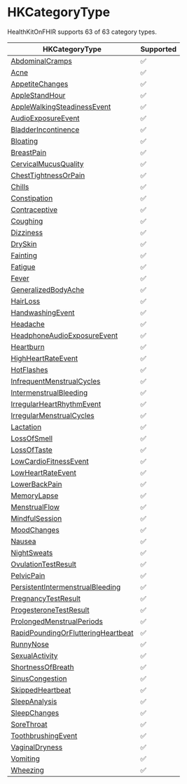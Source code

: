 <!--
                  
This source file is part of the HealthKitOnFHIR open source project

SPDX-FileCopyrightText: 2022 Stanford University and the project authors (see CONTRIBUTORS.md)

SPDX-License-Identifier: MIT
             
-->
# HKCategoryType

HealthKitOnFHIR supports 63 of 63 category types.

|HKCategoryType|Supported|
|----|----|
|[AbdominalCramps](https://developer.apple.com/documentation/healthkit/HKCategoryTypeIdentifierAbdominalCramps)|:white_check_mark:|
|[Acne](https://developer.apple.com/documentation/healthkit/HKCategoryTypeIdentifierAcne)|:white_check_mark:|
|[AppetiteChanges](https://developer.apple.com/documentation/healthkit/HKCategoryTypeIdentifierAppetiteChanges)|:white_check_mark:|
|[AppleStandHour](https://developer.apple.com/documentation/healthkit/HKCategoryTypeIdentifierAppleStandHour)|:white_check_mark:|
|[AppleWalkingSteadinessEvent](https://developer.apple.com/documentation/healthkit/HKCategoryTypeIdentifierAppleWalkingSteadinessEvent)|:white_check_mark:|
|[AudioExposureEvent](https://developer.apple.com/documentation/healthkit/HKCategoryTypeIdentifierAudioExposureEvent)|:white_check_mark:|
|[BladderIncontinence](https://developer.apple.com/documentation/healthkit/HKCategoryTypeIdentifierBladderIncontinence)|:white_check_mark:|
|[Bloating](https://developer.apple.com/documentation/healthkit/HKCategoryTypeIdentifierBloating)|:white_check_mark:|
|[BreastPain](https://developer.apple.com/documentation/healthkit/HKCategoryTypeIdentifierBreastPain)|:white_check_mark:|
|[CervicalMucusQuality](https://developer.apple.com/documentation/healthkit/HKCategoryTypeIdentifierCervicalMucusQuality)|:white_check_mark:|
|[ChestTightnessOrPain](https://developer.apple.com/documentation/healthkit/HKCategoryTypeIdentifierChestTightnessOrPain)|:white_check_mark:|
|[Chills](https://developer.apple.com/documentation/healthkit/HKCategoryTypeIdentifierChills)|:white_check_mark:|
|[Constipation](https://developer.apple.com/documentation/healthkit/HKCategoryTypeIdentifierConstipation)|:white_check_mark:|
|[Contraceptive](https://developer.apple.com/documentation/healthkit/HKCategoryTypeIdentifierContraceptive)|:white_check_mark:|
|[Coughing](https://developer.apple.com/documentation/healthkit/HKCategoryTypeIdentifierCoughing)|:white_check_mark:|
|[Dizziness](https://developer.apple.com/documentation/healthkit/HKCategoryTypeIdentifierDizziness)|:white_check_mark:|
|[DrySkin](https://developer.apple.com/documentation/healthkit/HKCategoryTypeIdentifierDrySkin)|:white_check_mark:|
|[Fainting](https://developer.apple.com/documentation/healthkit/HKCategoryTypeIdentifierFainting)|:white_check_mark:|
|[Fatigue](https://developer.apple.com/documentation/healthkit/HKCategoryTypeIdentifierFatigue)|:white_check_mark:|
|[Fever](https://developer.apple.com/documentation/healthkit/HKCategoryTypeIdentifierFever)|:white_check_mark:|
|[GeneralizedBodyAche](https://developer.apple.com/documentation/healthkit/HKCategoryTypeIdentifierGeneralizedBodyAche)|:white_check_mark:|
|[HairLoss](https://developer.apple.com/documentation/healthkit/HKCategoryTypeIdentifierHairLoss)|:white_check_mark:|
|[HandwashingEvent](https://developer.apple.com/documentation/healthkit/HKCategoryTypeIdentifierHandwashingEvent)|:white_check_mark:|
|[Headache](https://developer.apple.com/documentation/healthkit/HKCategoryTypeIdentifierHeadache)|:white_check_mark:|
|[HeadphoneAudioExposureEvent](https://developer.apple.com/documentation/healthkit/HKCategoryTypeIdentifierHeadphoneAudioExposureEvent)|:white_check_mark:|
|[Heartburn](https://developer.apple.com/documentation/healthkit/HKCategoryTypeIdentifierHeartburn)|:white_check_mark:|
|[HighHeartRateEvent](https://developer.apple.com/documentation/healthkit/HKCategoryTypeIdentifierHighHeartRateEvent)|:white_check_mark:|
|[HotFlashes](https://developer.apple.com/documentation/healthkit/HKCategoryTypeIdentifierHotFlashes)|:white_check_mark:|
|[InfrequentMenstrualCycles](https://developer.apple.com/documentation/healthkit/HKCategoryTypeIdentifierInfrequentMenstrualCycles)|:white_check_mark:|
|[IntermenstrualBleeding](https://developer.apple.com/documentation/healthkit/HKCategoryTypeIdentifierIntermenstrualBleeding)|:white_check_mark:|
|[IrregularHeartRhythmEvent](https://developer.apple.com/documentation/healthkit/HKCategoryTypeIdentifierIrregularHeartRhythmEvent)|:white_check_mark:|
|[IrregularMenstrualCycles](https://developer.apple.com/documentation/healthkit/HKCategoryTypeIdentifierIrregularMenstrualCycles)|:white_check_mark:|
|[Lactation](https://developer.apple.com/documentation/healthkit/HKCategoryTypeIdentifierLactation)|:white_check_mark:|
|[LossOfSmell](https://developer.apple.com/documentation/healthkit/HKCategoryTypeIdentifierLossOfSmell)|:white_check_mark:|
|[LossOfTaste](https://developer.apple.com/documentation/healthkit/HKCategoryTypeIdentifierLossOfTaste)|:white_check_mark:|
|[LowCardioFitnessEvent](https://developer.apple.com/documentation/healthkit/HKCategoryTypeIdentifierLowCardioFitnessEvent)|:white_check_mark:|
|[LowHeartRateEvent](https://developer.apple.com/documentation/healthkit/HKCategoryTypeIdentifierLowHeartRateEvent)|:white_check_mark:|
|[LowerBackPain](https://developer.apple.com/documentation/healthkit/HKCategoryTypeIdentifierLowerBackPain)|:white_check_mark:|
|[MemoryLapse](https://developer.apple.com/documentation/healthkit/HKCategoryTypeIdentifierMemoryLapse)|:white_check_mark:|
|[MenstrualFlow](https://developer.apple.com/documentation/healthkit/HKCategoryTypeIdentifierMenstrualFlow)|:white_check_mark:|
|[MindfulSession](https://developer.apple.com/documentation/healthkit/HKCategoryTypeIdentifierMindfulSession)|:white_check_mark:|
|[MoodChanges](https://developer.apple.com/documentation/healthkit/HKCategoryTypeIdentifierMoodChanges)|:white_check_mark:|
|[Nausea](https://developer.apple.com/documentation/healthkit/HKCategoryTypeIdentifierNausea)|:white_check_mark:|
|[NightSweats](https://developer.apple.com/documentation/healthkit/HKCategoryTypeIdentifierNightSweats)|:white_check_mark:|
|[OvulationTestResult](https://developer.apple.com/documentation/healthkit/HKCategoryTypeIdentifierOvulationTestResult)|:white_check_mark:|
|[PelvicPain](https://developer.apple.com/documentation/healthkit/HKCategoryTypeIdentifierPelvicPain)|:white_check_mark:|
|[PersistentIntermenstrualBleeding](https://developer.apple.com/documentation/healthkit/HKCategoryTypeIdentifierPersistentIntermenstrualBleeding)|:white_check_mark:|
|[PregnancyTestResult](https://developer.apple.com/documentation/healthkit/HKCategoryTypeIdentifierPregnancyTestResult)|:white_check_mark:|
|[ProgesteroneTestResult](https://developer.apple.com/documentation/healthkit/HKCategoryTypeIdentifierProgesteroneTestResult)|:white_check_mark:|
|[ProlongedMenstrualPeriods](https://developer.apple.com/documentation/healthkit/HKCategoryTypeIdentifierProlongedMenstrualPeriods)|:white_check_mark:|
|[RapidPoundingOrFlutteringHeartbeat](https://developer.apple.com/documentation/healthkit/HKCategoryTypeIdentifierRapidPoundingOrFlutteringHeartbeat)|:white_check_mark:|
|[RunnyNose](https://developer.apple.com/documentation/healthkit/HKCategoryTypeIdentifierRunnyNose)|:white_check_mark:|
|[SexualActivity](https://developer.apple.com/documentation/healthkit/HKCategoryTypeIdentifierSexualActivity)|:white_check_mark:|
|[ShortnessOfBreath](https://developer.apple.com/documentation/healthkit/HKCategoryTypeIdentifierShortnessOfBreath)|:white_check_mark:|
|[SinusCongestion](https://developer.apple.com/documentation/healthkit/HKCategoryTypeIdentifierSinusCongestion)|:white_check_mark:|
|[SkippedHeartbeat](https://developer.apple.com/documentation/healthkit/HKCategoryTypeIdentifierSkippedHeartbeat)|:white_check_mark:|
|[SleepAnalysis](https://developer.apple.com/documentation/healthkit/HKCategoryTypeIdentifierSleepAnalysis)|:white_check_mark:|
|[SleepChanges](https://developer.apple.com/documentation/healthkit/HKCategoryTypeIdentifierSleepChanges)|:white_check_mark:|
|[SoreThroat](https://developer.apple.com/documentation/healthkit/HKCategoryTypeIdentifierSoreThroat)|:white_check_mark:|
|[ToothbrushingEvent](https://developer.apple.com/documentation/healthkit/HKCategoryTypeIdentifierToothbrushingEvent)|:white_check_mark:|
|[VaginalDryness](https://developer.apple.com/documentation/healthkit/HKCategoryTypeIdentifierVaginalDryness)|:white_check_mark:|
|[Vomiting](https://developer.apple.com/documentation/healthkit/HKCategoryTypeIdentifierVomiting)|:white_check_mark:|
|[Wheezing](https://developer.apple.com/documentation/healthkit/HKCategoryTypeIdentifierWheezing)|:white_check_mark:|
